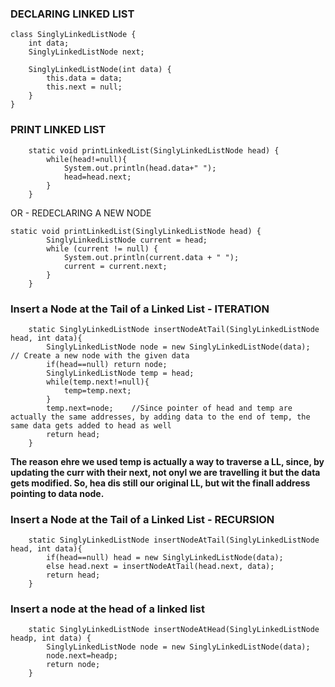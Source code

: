 ### DECLARING LINKED LIST
```
class SinglyLinkedListNode {
    int data;
    SinglyLinkedListNode next;

    SinglyLinkedListNode(int data) {
        this.data = data;
        this.next = null;
    }
}
```

### PRINT LINKED LIST
```
    static void printLinkedList(SinglyLinkedListNode head) {
        while(head!=null){
            System.out.println(head.data+" ");
            head=head.next;
        }
    }
```
OR - REDECLARING A NEW NODE
```
static void printLinkedList(SinglyLinkedListNode head) {
        SinglyLinkedListNode current = head;
        while (current != null) {
            System.out.println(current.data + " ");
            current = current.next;
        }
    }
```

### Insert a Node at the Tail of a Linked List - ITERATION
```
    static SinglyLinkedListNode insertNodeAtTail(SinglyLinkedListNode head, int data){
        SinglyLinkedListNode node = new SinglyLinkedListNode(data);     // Create a new node with the given data
        if(head==null) return node;
        SinglyLinkedListNode temp = head;
        while(temp.next!=null){
            temp=temp.next;
        }
        temp.next=node;    //Since pointer of head and temp are actually the same addresses, by adding data to the end of temp, the same data gets added to head as well
        return head;
    }
```

**The reason ehre we used temp is actually a way to traverse a LL, since, by updating the curr with their next, not onyl we are travelling it but the data gets modified. So, hea dis still our original LL, but wit the finall address pointing to data node.**

### Insert a Node at the Tail of a Linked List - RECURSION
```
    static SinglyLinkedListNode insertNodeAtTail(SinglyLinkedListNode head, int data){
        if(head==null) head = new SinglyLinkedListNode(data);
        else head.next = insertNodeAtTail(head.next, data);
        return head;
    }
```

### Insert a node at the head of a linked list
```
    static SinglyLinkedListNode insertNodeAtHead(SinglyLinkedListNode headp, int data) {
        SinglyLinkedListNode node = new SinglyLinkedListNode(data);
        node.next=headp;
        return node;
    }
```

